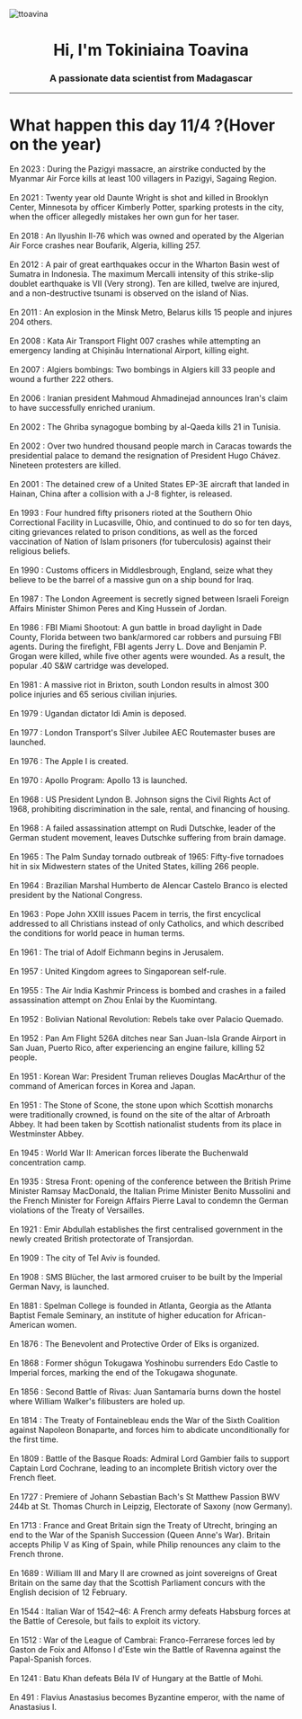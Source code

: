 
<p align="left"> <img src="https://komarev.com/ghpvc/?username=ttoavina&label=Profile%20views&color=0e75b6&style=flat" alt="ttoavina" /> </p>
<h1 align="center">Hi, I'm Tokiniaina Toavina</h1>
<h3 align="center">A passionate data scientist from Madagascar</h3>
    
<hr/>
<h1> What happen this day 11/4 ?(Hover on the year)</h1>

En 2023 : During the Pazigyi massacre, an airstrike conducted by the Myanmar Air Force kills at least 100 villagers in Pazigyi, Sagaing Region.
<br/><br/>
En 2021 : Twenty year old Daunte Wright is shot and killed in Brooklyn Center, Minnesota by officer Kimberly Potter, sparking protests in the city, when the officer allegedly mistakes her own gun for her taser.
<br/><br/>
En 2018 : An Ilyushin Il-76 which was owned and operated by the Algerian Air Force crashes near Boufarik, Algeria, killing 257.
<br/><br/>
En 2012 : A pair of great earthquakes occur in the Wharton Basin west of Sumatra in Indonesia. The maximum Mercalli intensity of this strike-slip doublet earthquake is VII (Very strong). Ten are killed, twelve are injured, and a non-destructive tsunami is observed on the island of Nias.
<br/><br/>
En 2011 : An explosion in the Minsk Metro, Belarus kills 15 people and injures 204 others.
<br/><br/>
En 2008 : Kata Air Transport Flight 007 crashes while attempting an emergency landing at Chișinău International Airport, killing eight.
<br/><br/>
En 2007 : Algiers bombings: Two bombings in Algiers kill 33 people and wound a further 222 others.
<br/><br/>
En 2006 : Iranian president Mahmoud Ahmadinejad announces Iran's claim to have successfully enriched uranium.
<br/><br/>
En 2002 : The Ghriba synagogue bombing by al-Qaeda kills 21 in Tunisia.
<br/><br/>
En 2002 : Over two hundred thousand people march in Caracas towards the presidential palace to demand the resignation of President Hugo Chávez. Nineteen protesters are killed.
<br/><br/>
En 2001 : The detained crew of a United States EP-3E aircraft that landed in Hainan, China after a collision with a J-8 fighter, is released.
<br/><br/>
En 1993 : Four hundred fifty prisoners rioted at the Southern Ohio Correctional Facility in Lucasville, Ohio, and continued to do so for ten days, citing grievances related to prison conditions, as well as the forced vaccination of Nation of Islam prisoners (for tuberculosis) against their religious beliefs.
<br/><br/>
En 1990 : Customs officers in Middlesbrough, England, seize what they believe to be the barrel of a massive gun on a ship bound for Iraq.
<br/><br/>
En 1987 : The London Agreement is secretly signed between Israeli Foreign Affairs Minister Shimon Peres and King Hussein of Jordan.
<br/><br/>
En 1986 : FBI Miami Shootout: A gun battle in broad daylight in Dade County, Florida between two bank/armored car robbers and pursuing FBI agents. During the firefight, FBI agents Jerry L. Dove and Benjamin P. Grogan were killed, while five other agents were wounded. As a result, the popular .40 S&W cartridge was developed.
<br/><br/>
En 1981 : A massive riot in Brixton, south London results in almost 300 police injuries and 65 serious civilian injuries.
<br/><br/>
En 1979 : Ugandan dictator Idi Amin is deposed.
<br/><br/>
En 1977 : London Transport's Silver Jubilee AEC Routemaster buses are launched.
<br/><br/>
En 1976 : The Apple I is created.
<br/><br/>
En 1970 : Apollo Program: Apollo 13 is launched.
<br/><br/>
En 1968 : US President Lyndon B. Johnson signs the Civil Rights Act of 1968, prohibiting discrimination in the sale, rental, and financing of housing.
<br/><br/>
En 1968 : A failed assassination attempt on Rudi Dutschke, leader of the German student movement, leaves Dutschke suffering from brain damage.
<br/><br/>
En 1965 : The Palm Sunday tornado outbreak of 1965: Fifty-five tornadoes hit in six Midwestern states of the United States, killing 266 people.
<br/><br/>
En 1964 : Brazilian Marshal Humberto de Alencar Castelo Branco is elected president by the National Congress.
<br/><br/>
En 1963 : Pope John XXIII issues Pacem in terris, the first encyclical addressed to all Christians instead of only Catholics, and which described the conditions for world peace in human terms.
<br/><br/>
En 1961 : The trial of Adolf Eichmann begins in Jerusalem.
<br/><br/>
En 1957 : United Kingdom agrees to Singaporean self-rule.
<br/><br/>
En 1955 : The Air India Kashmir Princess is bombed and crashes in a failed assassination attempt on Zhou Enlai by the Kuomintang.
<br/><br/>
En 1952 : Bolivian National Revolution: Rebels take over Palacio Quemado.
<br/><br/>
En 1952 : Pan Am Flight 526A ditches near San Juan-Isla Grande Airport in San Juan, Puerto Rico, after experiencing an engine failure, killing 52 people.
<br/><br/>
En 1951 : Korean War: President Truman relieves Douglas MacArthur of the command of American forces in Korea and Japan.
<br/><br/>
En 1951 : The Stone of Scone, the stone upon which Scottish monarchs were traditionally crowned, is found on the site of the altar of Arbroath Abbey. It had been taken by Scottish nationalist students from its place in Westminster Abbey.
<br/><br/>
En 1945 : World War II: American forces liberate the Buchenwald concentration camp.
<br/><br/>
En 1935 : Stresa Front: opening of the conference between the British Prime Minister Ramsay MacDonald, the Italian Prime Minister Benito Mussolini and the French Minister for Foreign Affairs Pierre Laval to condemn the German violations of the Treaty of Versailles.
<br/><br/>
En 1921 : Emir Abdullah establishes the first centralised government in the newly created British protectorate of Transjordan.
<br/><br/>
En 1909 : The city of Tel Aviv is founded.
<br/><br/>
En 1908 : SMS Blücher, the last armored cruiser to be built by the Imperial German Navy, is launched.
<br/><br/>
En 1881 : Spelman College is founded in Atlanta, Georgia as the Atlanta Baptist Female Seminary, an institute of higher education for African-American women.
<br/><br/>
En 1876 : The Benevolent and Protective Order of Elks is organized.
<br/><br/>
En 1868 : Former shōgun Tokugawa Yoshinobu surrenders Edo Castle to Imperial forces, marking the end of the Tokugawa shogunate.
<br/><br/>
En 1856 : Second Battle of Rivas: Juan Santamaría burns down the hostel where William Walker's filibusters are holed up.
<br/><br/>
En 1814 : The Treaty of Fontainebleau ends the War of the Sixth Coalition against Napoleon Bonaparte, and forces him to abdicate unconditionally for the first time.
<br/><br/>
En 1809 : Battle of the Basque Roads: Admiral Lord Gambier fails to support Captain Lord Cochrane, leading to an incomplete British victory over the French fleet.
<br/><br/>
En 1727 : Premiere of Johann Sebastian Bach's St Matthew Passion BWV 244b at St. Thomas Church in Leipzig, Electorate of Saxony (now Germany).
<br/><br/>
En 1713 : France and Great Britain sign the Treaty of Utrecht, bringing an end to the War of the Spanish Succession (Queen Anne's War). Britain accepts Philip V as King of Spain, while Philip renounces any claim to the French throne.
<br/><br/>
En 1689 : William III and Mary II are crowned as joint sovereigns of Great Britain on the same day that the Scottish Parliament concurs with the English decision of 12 February.
<br/><br/>
En 1544 : Italian War of 1542–46: A French army defeats Habsburg forces at the Battle of Ceresole, but fails to exploit its victory.
<br/><br/>
En 1512 : War of the League of Cambrai: Franco-Ferrarese forces led by Gaston de Foix and Alfonso I d'Este win the Battle of Ravenna against the Papal-Spanish forces.
<br/><br/>
En 1241 : Batu Khan defeats Béla IV of Hungary at the Battle of Mohi.
<br/><br/>
En 491 : Flavius Anastasius becomes Byzantine emperor, with the name of Anastasius I.
<br/><br/>
